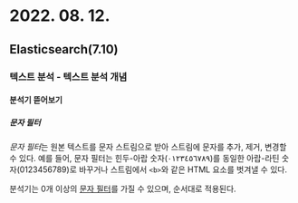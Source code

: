 # 2022. 08. 12.

## Elasticsearch(7.10)

### 텍스트 분석 - 텍스트 분석 개념

#### 분석기 뜯어보기

##### 문자 필터

*문자 필터*는 원본 텍스트를 문자 스트림으로 받아 스트림에 문자를 추가, 제거, 변경할 수 있다. 예를 들어, 문자 필터는 힌두-아랍 숫자(٠‎١٢٣٤٥٦٧٨‎٩‎)를 동일한 아랍-라틴 숫자(0123456789)로 바꾸거나 스트림에서 `<b>`와 같은 HTML 요소를 벗겨낼 수 있다.

분석기는 0개 이상의 [문자 필터][charfilters]를 가질 수 있으며, 순서대로 적용된다.



[charfilters]: https://www.elastic.co/guide/en/elasticsearch/reference/7.10/analysis-charfilters.html